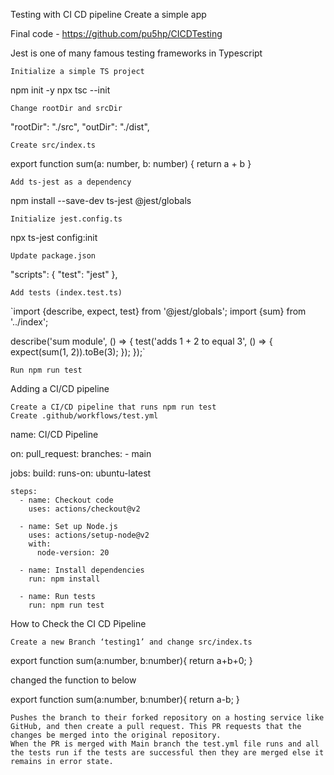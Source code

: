 Testing with CI CD pipeline
Create a simple app

Final code - https://github.com/pu5hp/CICDTesting

Jest is one of many famous testing frameworks in Typescript

    Initialize a simple TS project

npm init -y npx tsc --init

    Change rootDir and srcDir

"rootDir": "./src", "outDir": "./dist",

    Create src/index.ts

export function sum(a: number, b: number) { return a + b }

    Add ts-jest as a dependency

npm install --save-dev ts-jest  @jest/globals

    Initialize jest.config.ts

npx ts-jest config:init

    Update package.json

"scripts": { "test": "jest" },

    Add tests (index.test.ts)

`import {describe, expect, test} from '@jest/globals'; import {sum} from '../index';

describe('sum module', () => { test('adds 1 + 2 to equal 3', () => { expect(sum(1, 2)).toBe(3); }); });`

    Run npm run test

Adding a CI/CD pipeline

    Create a CI/CD pipeline that runs npm run test
    Create .github/workflows/test.yml

name: CI/CD Pipeline

on:
  pull_request:
    branches:
      - main

jobs:
  build:
    runs-on: ubuntu-latest

    steps:
      - name: Checkout code
        uses: actions/checkout@v2

      - name: Set up Node.js
        uses: actions/setup-node@v2
        with:
          node-version: 20

      - name: Install dependencies
        run: npm install

      - name: Run tests
        run: npm run test

How to Check the CI CD Pipeline

    Create a new Branch ‘testing1’ and change src/index.ts

export function sum(a:number, b:number){
    return a+b+0;
}

changed the function to below

export function sum(a:number, b:number){
    return a-b;
}

    Pushes the branch to their forked repository on a hosting service like GitHub, and then create a pull request. This PR requests that the changes be merged into the original repository.
    When the PR is merged with Main branch the test.yml file runs and all the tests run if the tests are successful then they are merged else it remains in error state.

